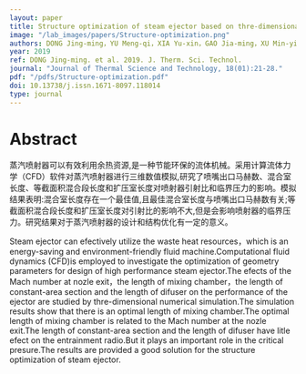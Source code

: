 ```yaml
---
layout: paper
title: Structure optimization of steam ejector based on thre-dimensional numerical simulation
image: "/lab_images/papers/Structure-optimization.png"
authors: DONG Jing-ming，YU Meng-qi，XIA Yu-xin，GAO Jia-ming，XU Min-yi，MA Hong-bin
year: 2019
ref: DONG Jing-ming. et al. 2019. J. Therm. Sci. Technol.
journal: "Journal of Thermal Science and Technology, 18(01):21-28."
pdf: "/pdfs/Structure-optimization.pdf"
doi: 10.13738/j.issn.1671-8097.118014
type: journal
---
```


# Abstract

蒸汽喷射器可以有效利用余热资源,是一种节能环保的流体机械。采用计算流体力学（CFD）软件对蒸汽喷射器进行三维数值模拟,研究了喷嘴出口马赫数、混合室长度、等截面积混合段长度和扩压室长度对喷射器引射比和临界压力的影响。模拟结果表明:混合室长度存在一个最佳值,且最佳混合室长度与喷嘴出口马赫数有关;等截面积混合段长度和扩压室长度对引射比的影响不大,但是会影响喷射器的临界压力。研究结果对于蒸汽喷射器的设计和结构优化有一定的意义。 

Steam ejector can efectively utilize the waste heat resources，which is an energy-saving and environment-friendly fluid machine.Computational fluid dynamics (CFD)is employed to investigate the optimization of geometry parameters for design of high performance steam ejector.The efects of the Mach number at nozle exit，the length of mixing chamber，the length of constant-area section and the length of difuser on the performance of the ejector are studied by thre-dimensional numerical simulation.The simulation results show that there is an optimal length of mixing chamber.The optimal length of mixing chamber is related to the Mach number at the nozle exit.The length of constant-area section and the length of difuser have litle efect on the entrainment radio.But it plays an important role in the critical presure.The results are provided a good solution for the structure optimization of steam ejector.